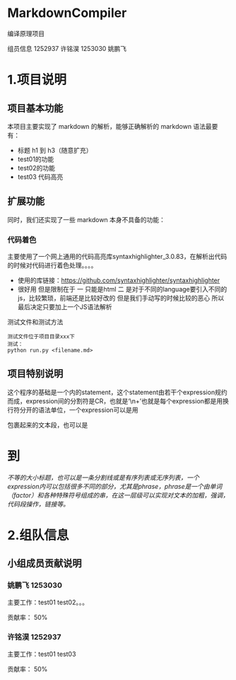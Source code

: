 # MarkdownCompiler
编译原理项目

组员信息
1252937 许铭淏
1253030 姚鹏飞

# 1.项目说明

## 项目基本功能

本项目主要实现了 markdown 的解析，能够正确解析的 markdown 语法最要有：

* 标题 h1 到 h3（随意扩充）
* test01的功能
* test02的功能
* test03 代码高亮


## 扩展功能

同时，我们还实现了一些 markdown 本身不具备的功能：

### 代码着色

主要使用了一个网上通用的代码高亮库syntaxhighlighter_3.0.83，在解析出代码的时候对代码进行着色处理。。。。

* 使用的库链接：https://github.com/syntaxhighlighter/syntaxhighlighter
* 很好用 但是限制在于 一 只能是html 二 是对于不同的language要引入不同的js，比较繁琐，前端还是比较好改的 但是我们手动写的时候比较的恶心 所以最后决定只要加上一个JS语法解析

测试文件和测试方法

```
测试文件位于项目目录xxx下
测试：
python run.py <filename.md>
```

## 项目特别说明

这个程序的基础是一个<body></body>内的statement，这个statement由若干个expression规约而成，expression间的分割符是CR，也就是‘\n+’也就是每个expression都是用换行符分开的语法单位，一个expression可以是用<p></p>包裹起来的文本段，也可以是<h1>到<h6>不等的大小标题，也可以是一条分割线或是有序列表或无序列表，一个expression内可以包括很多不同的部分，尤其是phrase，phrase是一个由单词（factor）和各种特殊符号组成的串，在这一层级可以实现对文本的加粗，强调，代码段操作，链接等。

# 2.组队信息


## 小组成员贡献说明

### 姚鹏飞 1253030 <ypfyhs>
主要工作：test01 test02。。。

贡献率： 50%

### 许铭淏 1252937 <BigBigDipper7>
主要工作：test01 test03

贡献率： 50%
